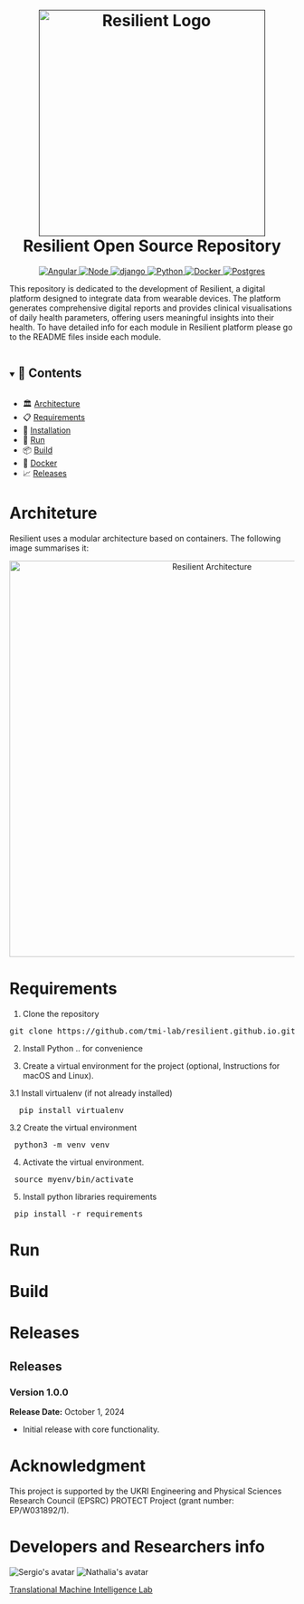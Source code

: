 <h1 align="center">
  <br>
  <a href="" target="_blank"><img src="https://raw.githubusercontent.com/tmi-lab/resilient.github.io/a3a1691184cd34304d0fd7955bd0d3e701c71f79/assets/resilient.svg" alt="Resilient Logo" width="400"></a>
  <br>
  Resilient Open Source Repository
</h1>

<div align="center">
  <a href="https://angular.io/" target="_blank">
    <img src="https://img.shields.io/badge/Angular-%23c3002f?logo=angular" alt="Angular">
  </a>
  <a href="https://nodejs.org/" target="_blank">
    <img src="https://img.shields.io/badge/Node-333333?logo=nodedotjs" alt="Node">
  </a>
  <a href="https://www.djangoproject.com/" >
    <img src="https://img.shields.io/badge/Django-092E20?logo=django&logoColor=green" alt="django">
  </a>
  <a href="https://www.python.org/" target="_blank">
    <img src="https://img.shields.io/badge/Python-%23ffde57?logo=python" alt="Python">
  </a>  
  <a href="https://www.docker.com/" target="_blank">
    <img src="https://img.shields.io/badge/Docker-%23384d54?logo=docker" alt="Docker">
  </a>
  <a href="https://www.postgresql.org/" target="_blank">
    <img src="https://img.shields.io/badge/Postgres-008bb9?logo=postgresql&logoColor=white" alt="Postgres">
  </a>
</div>


This repository is dedicated to the development of Resilient, a digital platform designed to integrate data from wearable devices. The platform generates comprehensive digital reports and provides clinical visualisations of daily health parameters, offering users meaningful insights into their health. To have detailed info for each module in Resilient platform please go to the README files inside each module.

<details open="open">
<summary > <h2 style="display:inline-block">📖 Contents</h2>  </summary>

- 🏛️ [Architecture](#architecture)
- 📋 [Requirements](#requirements)
- 🔄 [Installation](#installation)
- 🚀 [Run](#run)
- 📦 [Build](#build)
- 🐳 [Docker](#docker)
- 📈 [Releases](#releases)
  
</details>

# Architeture
Resilient uses a modular architecture based on containers. The following image summarises it:
<div align="center">
  <img src="https://raw.githubusercontent.com/tmi-lab/resilient.github.io/a3a1691184cd34304d0fd7955bd0d3e701c71f79/assets/resilient_architecture.png" alt="Resilient Architecture" width="700">
</div>


# Requirements 
1. Clone the repository
<pre>
git clone https://github.com/tmi-lab/resilient.github.io.git
</pre>
2. Install Python .. for convenience

3. Create a virtual environment for the project (optional, Instructions for macOS and Linux).

3.1 Install virtualenv (if not already installed)
<pre>
  pip install virtualenv
</pre>
3.2 Create the virtual environment
<pre>
 python3 -m venv venv
</pre>
4. Activate the virtual environment.
<pre>
 source myenv/bin/activate
</pre>
5. Install python libraries requirements
<pre>
 pip install -r requirements
</pre>

# Run

# Build

# Releases
<div class="releases-section">
    <h2>Releases</h2>
    <div class="release">
        <h3>Version 1.0.0</h3>
        <p><strong>Release Date:</strong> October 1, 2024</p>
        <ul>
            <li>Initial release with core functionality.</li>
        </ul>
    </div>
</div>



# Acknowledgment
This project is supported by the UKRI Engineering and Physical Sciences Research Council (EPSRC) PROTECT Project (grant number: EP/W031892/1).


# Developers and Researchers info 

![Sergio's avatar](https://github.com/sergiosierram.png?size=50) ![Nathalia's avatar](https://github.com/NathaliaCespedesG.png?size=50) 

[Translational Machine Intelligence Lab](https://tmi-lab.github.io)

